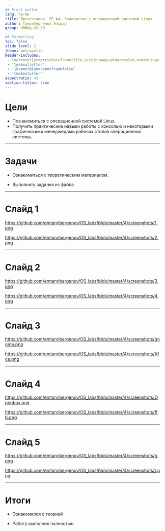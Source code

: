 ```yaml
---
## Front matter
lang: ru-RU
title: Презентация. ЛР №4: Знакомство с операционной системой Linux.
author: Танрибергенов Эльдар
group: НПИбд-02-20

## Formatting
toc: false
slide_level: 2
theme: metropolis
header-includes: 
 - \metroset{progressbar=frametitle,sectionpage=progressbar,numbering=fraction}
 - '\makeatletter'
 - '\beamer@ignorenonframefalse'
 - '\makeatother'
aspectratio: 43
section-titles: true
---
```


# Цели

- Познакомиться с операционной системой Linux.
- Получить практические
  навыки работы с консолью и некоторыми графическими менеджерами
  рабочих столов операционной системы.

---

# Задачи

- Ознакомиться с теоретическим материалом.

- Выполнить задания из файла

---

# Слайд 1

https://github.com/emtanribergenov/OS_labs/blob/master/4/screenshots/1.png

https://github.com/emtanribergenov/OS_labs/blob/master/4/screenshots/2.png

---

# Слайд 2

https://github.com/emtanribergenov/OS_labs/blob/master/4/screenshots/3.png

https://github.com/emtanribergenov/OS_labs/blob/master/4/screenshots/4.png

---

# Слайд 3

https://github.com/emtanribergenov/OS_labs/blob/master/4/screenshots/gnome.png

https://github.com/emtanribergenov/OS_labs/blob/master/4/screenshots/Xfce.png


---

# Слайд 4

https://github.com/emtanribergenov/OS_labs/blob/master/4/screenshots/Openbox.png

https://github.com/emtanribergenov/OS_labs/blob/master/4/screenshots/ffb.png

------

# Слайд 5

https://github.com/emtanribergenov/OS_labs/blob/master/4/screenshots/g.png

https://github.com/emtanribergenov/OS_labs/blob/master/4/screenshots/t.png

------



# Итоги

- Ознакомился с теорией

- Работу выполнил полностью